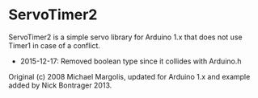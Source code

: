 ServoTimer2
===========

ServoTimer2 is a simple servo library for Arduino 1.x that does not use Timer1 in case of a conflict.

 * 2015-12-17: Removed boolean type since it collides with Arduino.h


Original (c) 2008 Michael Margolis, updated for Arduino 1.x and example added by Nick Bontrager 2013.
